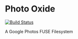 # Photo Oxide
[![Build Status](https://travis-ci.org/TheBiggerGuy/photooxide.svg?branch=master)](https://travis-ci.org/TheBiggerGuy/photooxide)

A Google Photos FUSE Filesystem
